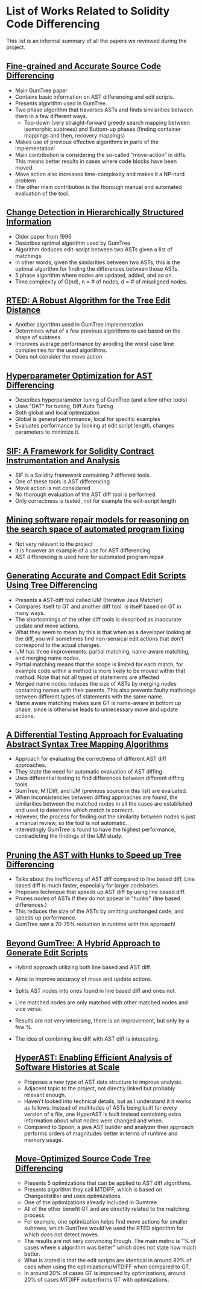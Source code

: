 # List of Works Related to Solidity Code Differencing
This list is an informal summary of all the papers we reviewed during the project. 

## [Fine-grained and Accurate Source Code Differencing](https://dl.acm.org/doi/10.1145/2642937.2642982)
- Main GumTree paper
- Contains basic information on AST differencing and edit scripts.
- Presents algorithm used in GumTree.
- Two phase algorithm that traverses ASTs and finds similarities between them in a few different ways.
  - Top-down (very straight-forward greedy search mapping between isomorphic subtrees) and Buttom-up phases (finding container mappings and then, recovery mappings)
- Makes use of previous effective algorithms in parts of the implementation’
- Main contribution is considering the so-called “move-action” in diffs. This means better results in cases where code blocks have been moved.
- Move action also increases time-complexity and makes it a NP-hard problem
- The other main contribution is the thorough manual and automated evaluation of the tool.

## [Change Detection in Hierarchically Structured Information](https://dl.acm.org/doi/10.1145/235968.233366)
- Older paper from 1996
- Describes optimal algorithm used by GumTree
- Algorithm deduces edit-script between two ASTs given a list of matchings.
- In other words, given the similarities between two ASTs, this is the optimal algorithm for finding the differences between those ASTs.
- 5 phase algorithm where nodes are updated, added, and so on. 
- Time complexity of O(nd), n = # of nodes, d = # of misaligned nodes.

## [RTED: A Robust Algorithm for the Tree Edit Distance](https://dl.acm.org/doi/10.14778/2095686.2095692)
- Another algorithm used in GumTree implementation  
- Determines what of a few previous algorithms to use based on the shape of subtrees
- Improves average performance by avoiding the worst case time complexities for the used algorithms.
- Does not consider the move action

## [Hyperparameter Optimization for AST Differencing](https://arxiv.org/abs/2011.10268)
- Describes hyperparameter tuning of GumTree (and a few other tools)
- Uses “DAT” for tuning, Diff Auto Tuning
- Both global and local optimization
- Global is general performance, local for specific examples
- Evaluates performance by looking at edit script length, changes parameters to minimize it. 

## [SIF: A Framework for Solidity Contract Instrumentation and Analysis](https://ieeexplore.ieee.org/document/8945726)
- SIF is a Solidity framework containing 7 different tools.
- One of these tools is AST differencing
- Move action is not considered 
- No thorough evaluation of the AST diff tool is performed. 
- Only correctness is tested, not for example the edit-script length

## [Mining software repair models for reasoning on the search space of automated program fixing](https://link.springer.com/article/10.1007/s10664-013-9282-8)
- Not very relevant to the project
- It is however an example of a use for AST differencing
- AST differencing is used here for automated program repair

## [Generating Accurate and Compact Edit Scripts Using Tree Differencing](https://ieeexplore.ieee.org/abstract/document/8530035)
- Presents a AST-diff tool called IJM (Iterative Java Matcher)
- Compares itself to GT and another diff tool. Is itself based on GT in many ways.
- The shortcomings of the other diff tools is described as inaccurate update and move actions.
- What they seem to mean by this is that when as a developer looking at the diff, you will sometimes find non-sensical edit actions that don't correspond to the actual changes.
- IJM has three improvements: partial matching, name-aware matching, and merging name nodes.
- Partial matching means that the scope is limited for each match, for example code within a method is more likely to be moved within that method. Note that not all types of statements are affected
- Merged name nodes reduces the size of ASTs by merging nodes containing names with their parents. This also prevents faulty mathcings between different types of statements with the same name.
- Name aware matching makes sure GT is name-aware in bottom up phase, since is otherwise leads to unnecessary move and update actions.

## [A Differential Testing Approach for Evaluating Abstract Syntax Tree Mapping Algorithms](https://ieeexplore.ieee.org/document/9401960)
- Approach for evaluating the correctness of different AST diff approaches.
- They state the need for automatic evaluation of AST diffing. 
- Uses differential testing to find differences between different diffing tools.
- GumTree, MTDiff, and IJM (previous source in this list) are evaluated.
- When inconsistencies between diffing approaches are found, the similarities between the matched nodes in all the cases are established and used to determine which match is correcct.
- However, the process for finding out the similarity between nodes is just a manual review, so the tool is not automatic.
- Interestingly GumTree is found to have the highest performance, contradicting the findings of the IJM study. 

## [Pruning the AST with Hunks to Speed up Tree Differencing](https://ieeexplore.ieee.org/document/8668032)
- Talks about the inefficiency of AST diff compared to line based diff. Line based diff is much faster, especially for larger codebases.
- Proposes technique that speeds up AST diff by using line based diff.
- Prunes nodes of ASTs if they do not appear in "hunks" (line based differences.)
- This reduces the size of the ASTs by omitting unchanged code, and speeds up performance.
- GumTree saw a 70-75% reduction in runtime with this approach!

## [Beyond GumTree: A Hybrid Approach to Generate Edit Scripts](https://ieeexplore.ieee.org/document/8816807)
- Hybrid approach utilizing both line based and AST diff.
- Aims to improve accuracy of move and update actions.
- Splits AST nodes into ones found in line based diff and ones not.
- Line matched nodes are only matched with other matched nodes and vice versa.
- Results are not very interesing, there is an improvement, but only by a few %.
- The idea of combining line diff with AST diff is interesting.

  ## [HyperAST: Enabling Efficient Analysis of Software Histories at Scale](https://dl.acm.org/doi/10.1145/3551349.3560423)
  - Proposes a new type of AST data structure to improve analysis.
  - Adjacent topic to the project, not directly linked but probably relevant enough.
  - Haven't looked into technical details, but as I understand it it works as follows: Instead of multitudes of ASTs being built for every version of a file, one HyperAST is built instead containing extra information about what nodes were changed and when. 
  - Compared to Spoon, a java AST builder and analyzer their approach performs orders of magnitudes better in terms of runtime and memory usage.

  ## [Move-Optimized Source Code Tree Differencing](https://dl.acm.org/doi/10.1145/2970276.2970315)
  - Presents 5 optimizations that can be applied to AST diff algorithms.
  - Presents algorithm they call MTDIFF, which is based on Changedistiller and uses optimizations.
  - One of the optimizations already included in Gumtree.
  - All of the other benefit GT and are directlly related to the matching process.
  - For example, one optimization helps find move actions for smaller subtrees, which GumTree would've used the RTED algorithm for which does not detect moves.
  - The results are not very convincing though. The main metric is "% of cases where x algorithm was better" which does not state how much better.
  - What is stated is that the edit scripts are identical in around 80% of caes when using the optimizations/MTDIFF when compared to GT.
  - In around 20% of cases GT is improved by optimizations, around 20% of cases MTDIFF outperforms GT with optimizations. 
    
